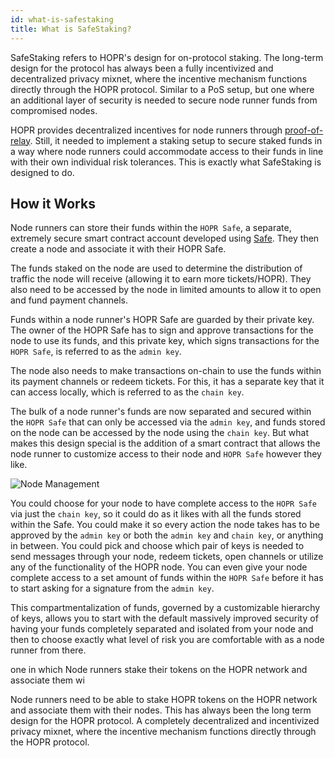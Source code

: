 ```yaml
---
id: what-is-safestaking
title: What is SafeStaking?
---
```


SafeStaking refers to HOPR's design for on-protocol staking. The long-term design for the protocol has always been a fully incentivized and decentralized privacy mixnet, where the incentive mechanism functions directly through the HOPR protocol. Similar to a PoS setup, but one where an additional layer of security is needed to secure node runner funds from compromised nodes. 

HOPR provides decentralized incentives for node runners through [proof-of-relay](../core/proof-of-relay.md). Still, it needed to implement a staking setup to secure staked funds in a way where node runners could accommodate access to their funds in line with their own individual risk tolerances. This is exactly what SafeStaking is designed to do.

## How it Works

Node runners can store their funds within the `HOPR Safe`, a separate, extremely secure smart contract account developed using [Safe](https://safe.global/). They then create a node and associate it with their HOPR Safe. 

The funds staked on the node are used to determine the distribution of traffic the node will receive (allowing it to earn more tickets/HOPR). They also need to be accessed by the node in limited amounts to allow it to open and fund payment channels.

Funds within a node runner's HOPR Safe are guarded by their private key. The owner of the HOPR Safe has to sign and approve transactions for the node to use its funds, and this private key, which signs transactions for the `HOPR Safe`, is referred to as the `admin key`.

The node also needs to make transactions on-chain to use the funds within its payment channels or redeem tickets. For this, it has a separate key that it can access locally, which is referred to as the `chain key`.

The bulk of a node runner's funds are now separated and secured within the `HOPR Safe` that can only be accessed via the `admin key`, and funds stored on the node can be accessed by the node using the `chain key`. But what makes this design special is the addition of a smart contract that allows the node runner to customize access to their node and `HOPR Safe` however they like. 

![Node Management](/img/staking/Node-Management.png)

You could choose for your node to have complete access to the `HOPR Safe` via just the `chain key`, so it could do as it likes with all the funds stored within the Safe. You could make it so every action the node takes has to be approved by the `admin key` or both the `admin key` and `chain key`, or anything in between. You could pick and choose which pair of keys is needed to send messages through your node, redeem tickets, open channels or utilize any of the functionality of the HOPR node. You can even give your node complete access to a set amount of funds within the `HOPR Safe` before it has to start asking for a signature from the `admin key`.

This compartmentalization of funds, governed by a customizable hierarchy of keys, allows you to start with the default massively improved security of having your funds completely separated and isolated from your node and then to choose exactly what level of risk you are comfortable with as a node runner from there. 












one in which Node runners stake their tokens on the HOPR network and associate them wi



Node runners need to be able to stake HOPR tokens on the HOPR network and associate them with their nodes. This has always been the long term design for the HOPR protocol. A completely decentralized and incentivized privacy mixnet, where the incentive mechanism functions directly through the HOPR protocol. 




